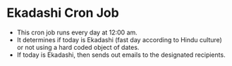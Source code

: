 # Ekadashi Cron Job

- This cron job runs every day at 12:00 am.
- It determines if today is Ekadashi (fast day according to Hindu culture) or not using a hard coded object of dates.
- If today is Ekadashi, then sends out emails to the designated recipients.